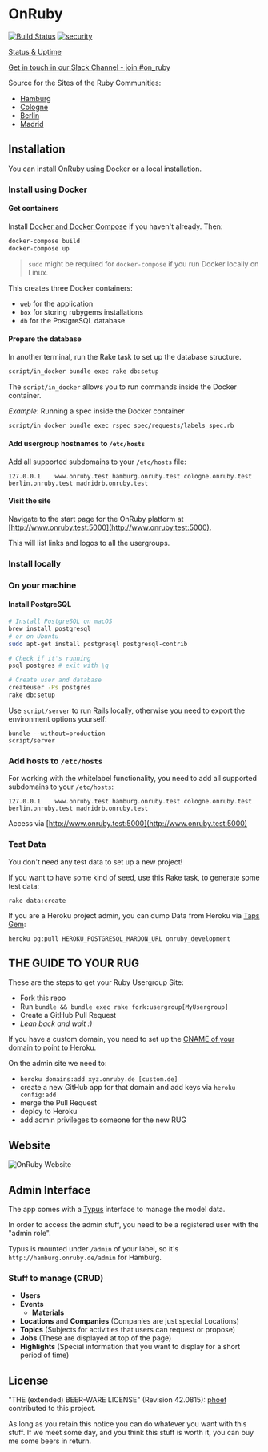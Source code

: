 # OnRuby

[![Build Status](https://img.shields.io/travis/phoet/on_ruby/master.svg)](https://travis-ci.org/phoet/on_ruby)
[![security](https://hakiri.io/github/phoet/on_ruby/master.svg)](https://hakiri.io/github/phoet/on_ruby/master)

[Status & Uptime](http://status.onruby.eu/)

[Get in touch in our Slack Channel - join #on_ruby](https://ruby-berlin.herokuapp.com/)

Source for the Sites of the Ruby Communities:

* [Hamburg](http://hamburg.onruby.de)
* [Cologne](http://cologne.onruby.de)
* [Berlin](http://www.rug-b.de)
* [Madrid](http://madridrb.onruby.eu)

## Installation

You can install OnRuby using Docker or a local installation.

### Install using Docker

#### Get containers

Install [Docker and Docker Compose](https://docs.docker.com/compose/install/)
if you haven't already. Then:

```sh
docker-compose build
docker-compose up
```

> `sudo` might be required for `docker-compose` if you run Docker locally on Linux.

This creates three Docker containers:

- `web` for the application
- `box` for storing rubygems installations
- `db` for the PostgreSQL database

#### Prepare the database

In another terminal, run the Rake task to set up the database structure.

```sh
script/in_docker bundle exec rake db:setup
```

The `script/in_docker` allows you to run commands inside the Docker
container.

*Example*: Running a spec inside the Docker container

```sh
script/in_docker bundle exec rspec spec/requests/labels_spec.rb
```

#### Add usergroup hostnames to `/etc/hosts`

Add all supported subdomains to your `/etc/hosts` file:

```
127.0.0.1    www.onruby.test hamburg.onruby.test cologne.onruby.test berlin.onruby.test madridrb.onruby.test
```

#### Visit the site

Navigate to the start page for the OnRuby platform at
[http://www.onruby.test:5000](http://www.onruby.test:5000).

This will list links and logos to all the usergroups.

### Install locally

### On your machine

#### Install PostgreSQL

```sh
# Install PostgreSQL on macOS
brew install postgresql
# or on Ubuntu
sudo apt-get install postgresql postgresql-contrib

# Check if it's running
psql postgres # exit with \q

# Create user and database
createuser -Ps postgres
rake db:setup
```

Use `script/server` to run Rails locally, otherwise you need to export the
environment options yourself:

    bundle --without=production
    script/server

### Add hosts to `/etc/hosts`

For working with the whitelabel functionality, you need to add all supported
subdomains to your `/etc/hosts`:

```
127.0.0.1    www.onruby.test hamburg.onruby.test cologne.onruby.test berlin.onruby.test madridrb.onruby.test
```

Access via [http://www.onruby.test:5000](http://www.onruby.test:5000)

### Test Data

You don't need any test data to set up a new project!

If you want to have some kind of seed, use this Rake task, to generate some
test data:

    rake data:create

If you are a Heroku project admin, you can dump Data from Heroku via [Taps
Gem](https://devcenter.heroku.com/articles/taps):

    heroku pg:pull HEROKU_POSTGRESQL_MAROON_URL onruby_development

## THE GUIDE TO YOUR RUG

These are the steps to get your Ruby Usergroup Site:

- Fork this repo
- Run `bundle && bundle exec rake fork:usergroup[MyUsergroup]`
- Create a GitHub Pull Request
- *Lean back and wait :)*

If you have a custom domain, you need to set up the [CNAME of your domain to
point to Heroku](https://devcenter.heroku.com/articles/custom-domains#dns_setup).

On the admin site we need to:

- `heroku domains:add xyz.onruby.de [custom.de]`
- create a new GitHub app for that domain and add keys via `heroku config:add`
- merge the Pull Request
- deploy to Heroku
- add admin privileges to someone for the new RUG

## Website

![OnRuby Website](http://cl.ly/image/3U0S3b0T0F0x/Screen%20Shot%202014-01-07%20at%2014.16.44.png)

## Admin Interface

The app comes with a [Typus](https://github.com/fesplugas/typus) interface to
manage the model data.

In order to access the admin stuff, you need to be a registered user with the
"admin role".

Typus is mounted under `/admin` of your label, so it's
`http://hamburg.onruby.de/admin` for Hamburg.

### Stuff to manage (CRUD)

- **Users**
- **Events**
    - **Materials**
- **Locations** and **Companies** (Companies are just special Locations)
- **Topics** (Subjects for activities that users can request or propose)
- **Jobs** (These are displayed at top of the page)
- **Highlights** (Special information that you want to display for a short period of time)

## License

"THE (extended) BEER-WARE LICENSE" (Revision 42.0815): [phoet](mailto:ps@nofail.de) contributed to this project.

As long as you retain this notice you can do whatever you want with this stuff.
If we meet some day, and you think this stuff is worth it, you can buy me some beers in return.
